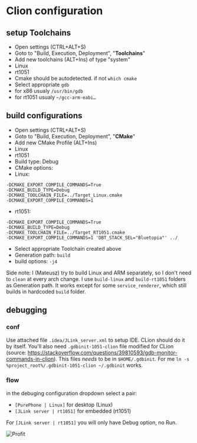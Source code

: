 # Clion configuration
## setup Toolchains
- Open settings (CTRL+ALT+S)
- Goto to "Build, Execution, Deployment", "**Toolchains**"
- Add new toolchains (ALT+Ins) of type "system"
 - Linux
 - rt1051
- Cmake should be autodetected. if not `which cmake`
- Select appropriate `gdb`
 - for x86 usualy `/usr/bin/gdb`
 - for rt1051 usualy `~/gcc-arm-eabi…`

## build configurations
- Open settings (CTRL+ALT+S)
- Goto to "Build, Execution, Deployment", "**CMake**"
- Add new CMake Profile (ALT+Ins)
 - Linux
 - rt1051
- Build type: Debug
- CMake options:
 - Linux:
 ```
 -DCMAKE_EXPORT_COMPILE_COMMANDS=True
 -DCMAKE_BUILD_TYPE=Debug
 -DCMAKE_TOOLCHAIN_FILE=../Target_Linux.cmake 
 -DCMAKE_EXPORT_COMPILE_COMMANDS=1
 ```
 - rt1051:
 ```
 -DCMAKE_EXPORT_COMPILE_COMMANDS=True
 -DCMAKE_BUILD_TYPE=Debug
 -DCMAKE_TOOLCHAIN_FILE=../Target_RT1051.cmake
 -DCMAKE_EXPORT_COMPILE_COMMANDS=1 'DBT_STACK_SEL="Bluetopia"' ../
 ```
- Select appropriate Toolchain created above
- Generation path: `build`
- build options: `-j4`

Side note: I (Mateusz) try to build Linux and ARM separately, so I don't need to `clean` at every arch change. I use `build-linux` and `build-rt1051` folders as Generation path. It works except for some `service_renderer`, which still builds in hardcoded `build` folder.

## debugging 
### conf
Use attached file `.idea/JLink_server.xml` to setup IDE. CLion should do it by itself.
You'll also need `.gdbinit-1051-clion` file modified for CLion (source: https://stackoverflow.com/questions/39810593/gdb-monitor-commands-in-clion).
This files *needs* to be in `$HOME/.gdbinit`. 
For me `ln -s %project_root%/.gdbinit-1051-clion ~/.gdbinit` works.

### flow
in the debuging configuration dropdown select a pair:
- `[PurePhone | Linux]` for desktop (Linux)
- `[JLink server | rt1051]` for embedded (rt1051)

For `[JLink server | rt1051]` you will only have Debug option, no Run.

![Profit](https://user-images.githubusercontent.com/56958031/71167426-f28ac780-2254-11ea-8efb-8375fb004004.png)
